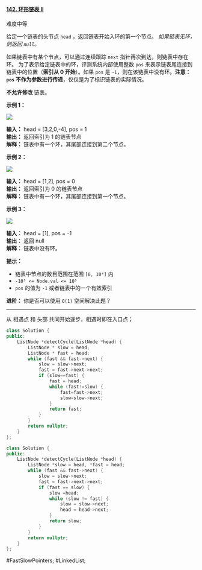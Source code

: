 
#### [142. 环形链表 II](https://leetcode.cn/problems/linked-list-cycle-ii/)

难度中等

给定一个链表的头节点  `head` ，返回链表开始入环的第一个节点。 _如果链表无环，则返回 `null`。_

如果链表中有某个节点，可以通过连续跟踪 `next` 指针再次到达，则链表中存在环。 为了表示给定链表中的环，评测系统内部使用整数 `pos` 来表示链表尾连接到链表中的位置（**索引从 0 开始**）。如果 `pos` 是 `-1`，则在该链表中没有环。**注意：`pos` 不作为参数进行传递**，仅仅是为了标识链表的实际情况。

**不允许修改** 链表。

**示例 1：**

![](https://assets.leetcode.com/uploads/2018/12/07/circularlinkedlist.png)

**输入：** head = [3,2,0,-4], pos = 1  
**输出：** 返回索引为 1 的链表节点  
**解释：** 链表中有一个环，其尾部连接到第二个节点。

**示例 2：**

![](https://assets.leetcode-cn.com/aliyun-lc-upload/uploads/2018/12/07/circularlinkedlist_test2.png)

**输入：** head = [1,2], pos = 0  
**输出：** 返回索引为 0 的链表节点  
**解释：** 链表中有一个环，其尾部连接到第一个节点。

**示例 3：**

![](https://assets.leetcode-cn.com/aliyun-lc-upload/uploads/2018/12/07/circularlinkedlist_test3.png)

**输入：** head = [1], pos = -1  
**输出：** 返回 null  
**解释：** 链表中没有环。

**提示：**

-   链表中节点的数目范围在范围 `[0, 10⁴]` 内
-   `-10⁵ <= Node.val <= 10⁵`
-   `pos` 的值为 `-1` 或者链表中的一个有效索引

**进阶：** 你是否可以使用 `O(1)` 空间解决此题？
---- ----

从 相遇点 和 头部 共同开始逐步，相遇时即在入口点；

```cpp
class Solution {
public:
    ListNode *detectCycle(ListNode *head) {
        ListNode * slow = head;
        ListNode * fast = head;
        while (fast && fast->next) {
            slow = slow->next;
            fast = fast->next->next;
            if (slow==fast) {
                fast = head;
                while (fast!=slow) {
                    fast=fast->next;
                    slow=slow->next;
                }
                return fast;
            }
        }
        return nullptr;
    }
};
```

```cpp
class Solution {
public:
    ListNode *detectCycle(ListNode *head) {
        ListNode *slow = head, *fast = head;
        while (fast && fast->next) {
            slow = slow->next;
            fast = fast->next->next;
            if (fast == slow) {
                slow =head;
                while (slow != fast) {
                    slow = slow->next;
                    head = head->next;
                }
                return slow;
            }
        }
        return nullptr;
    }
};
```
#FastSlowPointers; #LinkedList;
